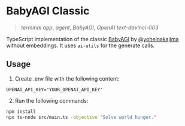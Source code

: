 # BabyAGI Classic

> _terminal app_, _agent_, _BabyAGI_, _OpenAI text-davinci-003_

TypeScript implementation of the classic [BabyAGI](https://github.com/yoheinakajima/babyagi/blob/main/classic/babyagi.py) by [@yoheinakajima](https://twitter.com/yoheinakajima) without embeddings.
It uses `ai-utils` for the generate calls.

## Usage

1. Create .env file with the following content:

```
OPENAI_API_KEY="YOUR_OPENAI_API_KEY"
```

2. Run the following commands:

```sh
npm install
npx ts-node src/main.ts -objective "Solve world hunger."
```
